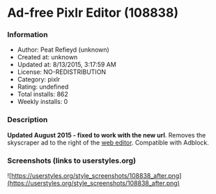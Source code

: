 # Ad-free Pixlr Editor (108838)

### Information
- Author: Peat Refieyd (unknown)
- Created at: unknown
- Updated at: 8/13/2015, 3:17:59 AM
- License: NO-REDISTRIBUTION
- Category: pixlr
- Rating: undefined
- Total installs: 862
- Weekly installs: 0


### Description
<b>Updated August 2015 - fixed to work with the new url</b>. Removes the skyscraper ad to the right of the <a href="http://apps.pixlr.com/editor/">web editor</a>. Compatible with Adblock.


### Screenshots (links to userstyles.org)
![https://userstyles.org/style_screenshots/108838_after.png](https://userstyles.org/style_screenshots/108838_after.png)


